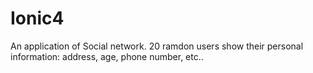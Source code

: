 # Ionic4

An application of Social network. 20 ramdon users show their personal information: address, age, phone number, etc..
